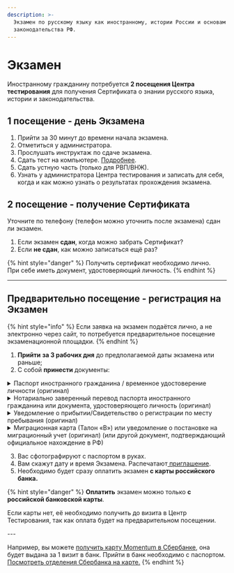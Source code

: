 ```yaml
---
description: >-
  Экзамен по русскому языку как иностранному, истории России и основам
  законодательства РФ.
---
```


# Экзамен

Иностранному гражданину потребуется **2 посещения  Центра тестирования** для получения Сертификата о знании русского языка, истории и законодательства.

## 1 посещение - день Экзамена

1. Прийти за 30 минут до времени начала экзамена.
2. Отметиться у администратора.
3. Прослушать инструктаж по сдаче экзамена.
4. Сдать тест на компьютере. [Подробнее](testirovanie.md).
5. Сдать устную часть (только для РВП/ВНЖ).
6. Узнать у администратора Центра тестирования и записать для себя, когда и как можно узнать о результатах прохождения экзамена.&#x20;

## 2 посещение - получение Сертификата

Уточните по телефону (телефон можно уточнить после экзамена) сдан ли экзамен.

1. Если экзамен **сдан**, когда можно забрать Сертификат?&#x20;
2. Если **не сдан**, как можно записаться ещё раз?

{% hint style="danger" %}
Получить сертификат необходимо лично. \
При себе иметь документ, удостоверяющий личность.&#x20;
{% endhint %}

***

## Предварительно посещение - регистрация на Экзамен

{% hint style="info" %}
Если заявка на экзамен подаётся лично, а не электронно через сайт, то потребуется предварительное посещение экзаменационной площадки.
{% endhint %}

1. **Прийти** **за 3 рабочих дня** до предполагаемой даты экзамена или раньше;
2. С собой **принести**  документы:

<details>

<summary>Паспорт иностранного гражданина / временное удостоверение личности (оригинал)</summary>

Примеры документов, подтверждающих личность сдающего\
**Молдова -** загранпаспорт <img src=".gitbook/assets/image (31).png" alt="" data-size="line">

**Армения** - загранпаспорт <img src=".gitbook/assets/image (28).png" alt="" data-size="line">

**Казахстан** - загранпаспорт <img src=".gitbook/assets/image (32).png" alt="" data-size="line">

**Узбекистан** -  загранпаспорт <img src=".gitbook/assets/image (35).png" alt="" data-size="line">

**Киргизия** (Кыргызстан) - загранпаспорт <img src=".gitbook/assets/image (25).png" alt="" data-size="line">

**Азербайджан** -загранпаспорт <img src=".gitbook/assets/image (26).png" alt="" data-size="line">

**Германия** - загранпаспорт <img src=".gitbook/assets/image (29).png" alt="" data-size="line">

**Таждикистан** - загранпаспорт <img src=".gitbook/assets/image (36).png" alt="" data-size="line">

**Вид на жительство лица без гражданства** <img src=".gitbook/assets/image (27).png" alt="" data-size="line">

**Временное удостоверение личности**

</details>

<details>

<summary>Нотариально заверенный перевод паспорта иностранного гражданина  или документа, удостоверяющего личность (оригинал)</summary>

Прошитый и нотариально заверенный перевод документа, удостоверяющего личность.

</details>

<details>

<summary>Уведомление о прибытии/Свидетельство о регистрации по месту пребывания (оригинал)</summary>

![](<.gitbook/assets/image (37).png>)

При наличи РВП - отметка о прописке  в паспорте иностранного гражданина

При наличии ВНЖ - отметка о прописке в документе "Вид на жительство иностранного гражданина"

</details>

<details>

<summary>Миграционная карта (Талон «В») или уведомление о постановке на миграционный учет (оригинал) (или другой документ, подтверждающий официальное нахождение в РФ)</summary>

![](<.gitbook/assets/image (33).png>)

</details>

3. Вас сфотографируют с паспортом в руках.&#x20;
4. Вам скажут дату и время Экзамена. Распечатают[ приглашение](priglashenie-na-ekzamen.md).&#x20;
5. Необходимо будет сразу оплатить экзамен  **с карты российского банка.**

{% hint style="danger" %}
**Оплатить** экзамен можно только **с российской банковской карты**.&#x20;

Если карты нет, её необходимо получить до визита в Центр Тестирования, так как оплата будет на предварительном посещении.

\---

Например,  вы можете [получить карту Momentum в Сбербанке](https://www.sberbank.com/ru/person/bank_cards/debit/sberkarta_momentum), она будет выдана за 1 визит в банк. Прийти в банк необходимо с паспортом.\
[Посмотреть отделения Сбербанка на карте.](https://yandex.ru/maps/11426/ussuriysk/chain/sberbank_atms/6003611/?ll=131.952120%2C43.797244\&sll=131.952120%2C43.797244\&sspn=0.189686%2C0.086043\&z=13)
{% endhint %}
